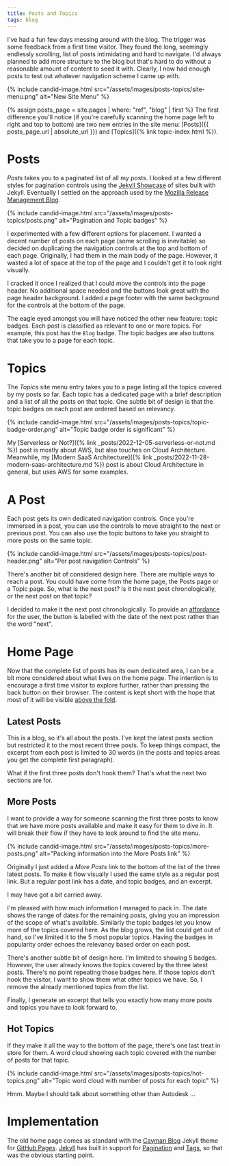 ```yaml
---
title: Posts and Topics
tags: blog
---
```


I've had a fun few days messing around with the blog. The trigger was some feedback from a first time visitor. They found the long, seemingly endlessly scrolling, list of posts intimidating and hard to navigate. I'd always planned to add more structure to the blog but that's hard to do without a reasonable amount of content to seed it with. Clearly, I now had enough posts to test out whatever navigation scheme I came up with.

{% include candid-image.html src="/assets/images/posts-topics/site-menu.png" alt="New Site Menu" %}

{% assign posts_page = site.pages | where: "ref", "blog" | first %}
The first difference you'll notice (if you're carefully scanning the home page left to right and top to bottom) are two new entries in the site menu: [Posts]({{ posts_page.url | absolute_url }}) and [Topics]({% link topic-index.html %}).

# Posts

*Posts* takes you to a paginated list of all my posts. I looked at a few different styles for pagination controls using the [Jekyll Showcase](https://jekyllrb.com/showcase/) of sites built with Jekyll. Eventually I settled on the approach used by the [Mozilla Release Management Blog](https://release.mozilla.org/). 

{% include candid-image.html src="/assets/images/posts-topics/posts.png" alt="Pagination and Topic badges" %}

I experimented with a few different options for placement. I wanted a decent number of posts on each page (some scrolling is inevitable) so decided on duplicating the navigation controls at the top and bottom of each page. Originally, I had them in the main body of the page. However, it wasted a lot of space at the top of the page and I couldn't get it to look right visually. 

I cracked it once I realized that I could move the controls into the page header. No additional space needed and the buttons look great with the page header background. I added a page footer with the same background for the controls at the bottom of the page.

The eagle eyed amongst you will have noticed the other new feature: topic badges. Each post is classified as relevant to one or more topics. For example, this post has the `Blog` badge. The topic badges are also buttons that take you to a page for each topic.

# Topics

The *Topics* site menu entry takes you to a page listing all the topics covered by my posts so far. Each topic has a dedicated page with a brief description and a list of all the posts on that topic. One subtle bit of design is that the topic badges on each post are ordered based on relevancy. 

{% include candid-image.html src="/assets/images/posts-topics/topic-badge-order.png" alt="Topic badge order is significant" %}

My [Serverless or Not?]({% link _posts/2022-12-05-serverless-or-not.md %}) post is mostly about AWS, but also touches on Cloud Architecture. Meanwhile, my [Modern SaaS Architecture]({% link _posts/2022-11-28-modern-saas-architecture.md %}) post is about Cloud Architecture in general, but uses AWS for some examples.

# A Post

Each post gets its own dedicated navigation controls. Once you're immersed in a post, you can use the controls to move straight to the next or previous post. You can also use the topic buttons to take you straight to more posts on the same topic.

{% include candid-image.html src="/assets/images/posts-topics/post-header.png" alt="Per post navigation Controls" %}

There's another bit of considered design here. There are multiple ways to reach a post. You could have come from the home page, the Posts page or a Topic page. So, what is the next post? Is it the next post chronologically, or the next post on that topic?

I decided to make it the next post chronologically. To provide an [affordance](https://www.merriam-webster.com/dictionary/affordance) for the user, the button is labelled with the date of the next post rather than the word "next".

# Home Page

Now that the complete list of posts has its own dedicated area, I can be a bit more considered about what lives on the home page. The intention is to encourage a first time visitor to explore further, rather than pressing the back button on their browser. The content is kept short with the hope that most of it will be visible [above the fold](https://en.wikipedia.org/wiki/Above_the_fold). 

## Latest Posts

This is a blog, so it's all about the posts. I've kept the latest posts section but restricted it to the most recent three posts. To keep things compact, the excerpt from each post is limited to 30 words (in the posts and topics areas you get the complete first paragraph).

What if the first three posts don't hook them? That's what the next two sections are for.

## More Posts

I want to provide a way for someone scanning the first three posts to know that we have more posts available and make it easy for them to dive in. It will break their flow if they have to look around to find the site menu. 

{% include candid-image.html src="/assets/images/posts-topics/more-posts.png" alt="Packing information into the More Posts link" %}

Originally I just added a *More Posts* link to the bottom of the list of the three latest posts. To make it flow visually I used the same style as a regular post link. But a regular post link has a date, and topic badges, and an excerpt.

I may have got a bit carried away. 

I'm pleased with how much information I managed to pack in. The date shows the range of dates for the remaining posts, giving you an impression of the scope of what's available. Similarly the topic badges let you know more of the topics covered here. As the blog grows, the list could get out of hand, so I've limited it to the 5 most popular topics. Having the badges in popularity order echoes the relevancy based order on each post. 

There's another subtle bit of design here. I'm limited to showing 5 badges. However, the user already knows the topics covered by the three latest posts. There's no point repeating those badges here. If those topics don't hook the visitor, I want to show them what other topics we have. So, I remove the already mentioned topics from the list.

Finally, I generate an excerpt that tells you exactly how many more posts and topics you have to look forward to.

## Hot Topics

If they make it all the way to the bottom of the page, there's one last treat in store for them. A word cloud showing each topic covered with the number of posts for that topic. 

{% include candid-image.html src="/assets/images/posts-topics/hot-topics.png" alt="Topic word cloud with number of posts for each topic" %}

Hmm. Maybe I should talk about something other than Autodesk ...

# Implementation

The old home page comes as standard with the [Cayman Blog](https://github.com/lorepirri/cayman-blog) Jekyll theme for [GitHub Pages](https://pages.github.com/). [Jekyll](https://github.com/jekyll/jekyll) has built in support for [Pagination](https://jekyllrb.com/docs/pagination/) and [Tags](https://jekyllrb.com/docs/posts/#tags-and-categories), so that was the obvious starting point. 